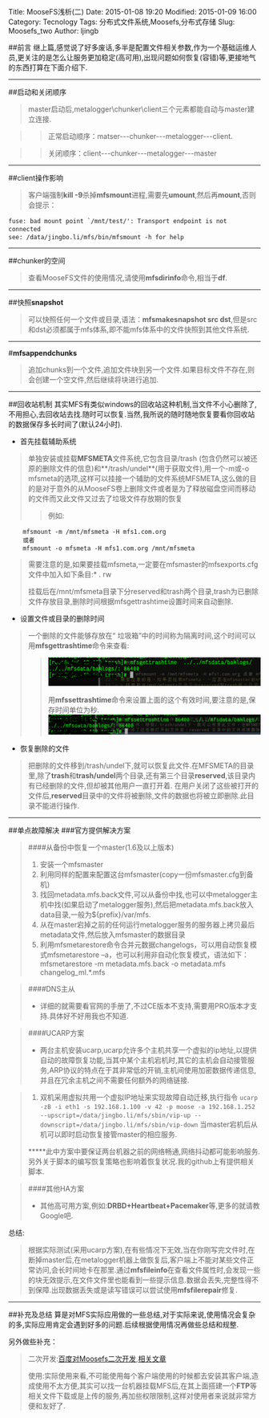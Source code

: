 Title: MooseFS浅析(二)
Date: 2015-01-08 19:20
Modified: 2015-01-09 16:00
Category: Tecnology
Tags: 分布式文件系统,Moosefs,分布式存储
Slug: Moosefs_two
Author: ljingb

##前言
继上篇,感觉说了好多废话,多半是配置文件相关参数,作为一个基础运维人员,更关注的是怎么让服务更加稳定(高可用),出现问题如何恢复(容错)等,更接地气的东西打算在下面介绍下.

* * *

##启动和关闭顺序

> master启动后,metalogger\chunker\client三个元素都能自动与master建立连接.

> > 正常启动顺序：matser---chunker---metalogger---client.

> > 关闭顺序：client---chunker---metalogger---master

* * *

##client操作影响
> 客户端强制**kill -9**杀掉**mfsmount**进程,需要先**umount**,然后再**mount**,否则会提示：

```
fuse: bad mount point `/mnt/test/': Transport endpoint is not connected
see: /data/jingbo.li/mfs/bin/mfsmount -h for help
```

* * *

##chunker的空间

> 查看MooseFS文件的使用情况,请使用**mfsdirinfo**命令,相当于**df**.

* * *

##快照**snapshot**
> 可以快照任何一个文件或目录,语法：**mfsmakesnapshot src dst**,但是src和dst必须都属于mfs体系,即不能mfs体系中的文件快照到其他文件系统.

* * *

#**mfsappendchunks**
> 追加chunks到一个文件,追加文件块到另一个文件.如果目标文件不存在,则会创建一个空文件,然后继续将块进行追加.

* * *

##回收站机制
其实MFS有类似windows的回收站这种机制,当文件不小心删除了,不用担心,去回收站去找.随时可以恢复.当然,我所说的随时随地恢复要看你回收站的数据保存多长时间了(默认24小时).

* 首先挂载辅助系统
> 单独安装或挂载**MFSMETA**文件系统,它包含目录/trash (包含仍然可以被还原的删除文件的信息)和**/trash/undel**(用于获取文件),用一个-m或-o mfsmeta的选项,这样可以挂接一个辅助的文件系统MFSMETA,这么做的目的是对于意外的从MooseFS卷上删除文件或者是为了释放磁盘空间而移动的文件而又此文件又过去了垃圾文件存放期的恢复
> > 例如:

        mfsmount -m /mnt/mfsmeta -H mfs1.com.org
        或者
        mfsmount -o mfsmeta -H mfs1.com.org /mnt/mfsmeta
> 需要注意的是,如果要挂载mfsmeta,一定要在mfsmaster的mfsexports.cfg文件中加入如下条目:* . rw
>
> 挂载后在/mnt/mfsmeta目录下分reserved和trash两个目录,trash为已删除文件存放目录,删除时间根据mfsgettrashtime设置时间来自动删除.

* 设置文件或目录的删除时间
> 一个删除的文件能够存放在“ 垃圾箱”中的时间称为隔离时间,这个时间可以用**mfsgettrashtime**命令来查看:
> > ![mfsgettrashtime命令](/pictures/mfs_pic4.png)
> > 
> > 用**mfssettrashtime**命令来设置上面的这个有效时间,要注意的是,保存时间单位为秒.
> > ![mfssettrashtime命令](/pictures/mfs_pic5.png)

* 恢复删除的文件
> 把删除的文件移到/trash/undel下,就可以恢复此文件.在MFSMETA的目录里,除了**trash**和**trash/undel**两个目录,还有第三个目录**reserved**,该目录内有已经删除的文件,但却被其他用户一直打开着.
在用户关闭了这些被打开的文件后,**reserved**目录中的文件将被删除,文件的数据也将被立即删除.此目录不能进行操作.

* * *

##单点故障解决
###官方提供解决方案

> ####从备份中恢复一个master(1.6及以上版本)
> 1. 安装一个mfsmaster
> 2. 利用同样的配置来配置这台mfsmaster(copy一份mfsmaster.cfg到备机)
> 3. 找回metadata.mfs.back文件,可以从备份中找,也可以中metalogger主机中找(如果启动了metalogger服务),然后把metadata.mfs.back放入data目录,一般为${prefix}/var/mfs.
> 4. 从在master宕掉之前的任何运行metalogger服务的服务器上拷贝最后metadata文件,然后放入mfsmaster的数据目录
> 5. 利用mfsmetarestore命令合并元数据changelogs，可以用自动恢复模式mfsmetarestore –a，也可以利用非自动化恢复模式，语法如下：mfsmetarestore -m metadata.mfs.back -o metadata.mfs changelog_ml.*.mfs

> ####DNS主从
> * 详细的就需要看官网的手册了,不过CE版本不支持,需要用PRO版本才支持.具体好不好用我也不知道.

> ####UCARP方案
> * 两台主机安装ucarp,ucarp允许多个主机共享一个虚拟的ip地址,以提供自动的故障恢复功能,当其中某个主机宕机时,其它的主机会自动接管服务,ARP协议的特点在于其非常低的开销,主机间使用加密数据传递信息,并且在冗余主机之间不需要任何额外的网络链接.

> 1. 双机采用虚拟共用一个虚拟IP地址来实现故障自动迁移,执行指令
``
    ucarp -zB -i eth1 -s 192.168.1.100 -v 42 -p moose -a 192.168.1.252 --upscript=/data/jingbo.li/mfs/sbin/vip-up --downscript=/data/jingbo.li/mfs/sbin/vip-down
``
> 当master宕机后从机可以即时启动恢复接管master的相应服务.
>
> **\***此中方案中要保证两台机器之前的网络畅通,网络抖动都可能影响服务.另外关于脚本的编写恢复策略也影响着恢复状况.我的github上有提供相关脚本.

> ####其他HA方案
> * 其他高可用方案,例如:**DRBD+Heartbeat+Pacemaker**等,更多的就请教Google吧.

 总结:
> 根据实际测试(采用ucarp方案),在有些情况下无效,当在你刚写完文件时,在断掉master后,在metalogger机器上做恢复后,客户端上不能对某些文件正常访问,会长时间地卡在那里.通过**mfsfileinfo**在查看文件属性时,会发现一些的块无效提示,在文件文件里也能看到一些提示信息.数据会丢失,完整性得不到保障.出现数据丢失或是读写错误可以尝试使用**mfsfilerepair**修复.

* * *

##补充及总结
算是对MFS实际应用做的一些总结,对于实际来说,使用情况会复杂的多,实际应用肯定会遇到好多的问题.后续根据使用情况再做些总结和规整.

另外做些补充：
> 二次开发:[百度对Moosefs二次开发](https://github.com/ops-baidu/shadow-mfs),[相关文章](http://www.zhangxiaolong.org/archives/242.html)
>
> 使用:实际使用来看,不可能使用每个客户端使用的时候都去安装其客户端,造成使用不太方便,其实可以找一台机器挂载MFS后,在其上面搭建一个**FTP**等相关文件下载或是上传的服务,再加些权限限制,这样对使用者来说就非常方便和友好了.
